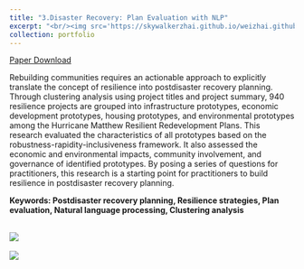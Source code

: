 ```yaml
---
title: "3.Disaster Recovery: Plan Evaluation with NLP"
excerpt: "<br/><img src='https://skywalkerzhai.github.io/weizhai.github.io/images/plan evaluation.jpg' width='800'>"
collection: portfolio
---
```

[Paper Download](https://doi.org/10.1177/0739456X211048928)

Rebuilding communities requires an actionable approach to explicitly translate the concept of resilience into postdisaster recovery planning. Through clustering analysis using project titles and project summary, 940 resilience projects are grouped into infrastructure prototypes, economic development prototypes, housing prototypes, and environmental prototypes among the Hurricane Matthew Resilient Redevelopment Plans. This research evaluated the characteristics of all prototypes based on the robustness-rapidity-inclusiveness framework. It also assessed the economic and environmental impacts, community involvement, and governance of identified prototypes. By posing a series of questions for practitioners, this research is a starting point for practitioners to build resilience in postdisaster recovery planning.

**Keywords: Postdisaster recovery planning, Resilience strategies, Plan evaluation, Natural language processing, Clustering analysis**

<br/><img src='https://skywalkerzhai.github.io/weizhai.github.io/images/plan NLP.gif'> \
<br/><img src='https://skywalkerzhai.github.io/weizhai.github.io/images/plan results.gif'>
